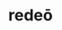 ---
title: redeō
meaning: to return
ch: seven
pos: verb
inf: redīre
thirdpp: redīvī/iī
fourthpp: redītus
conjugation: irregular
six: y
---